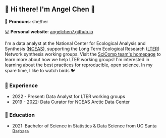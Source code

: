 ## 👋 Hi there! I'm Angel Chen 👋 

💬 <b>Pronouns</b>: she/her

💻 <b> Personal website</b>: [angelchen7.github.io](https://angelchen7.github.io/)

I'm a data analyst at the National Center for Ecological Analysis and Synthesis ([NCEAS](https://www.nceas.ucsb.edu/)), supporting the Long Term Ecological Research ([LTER](https://lternet.edu/)) Network synthesis working groups. Visit the [SciComp team's homepage](https://nceas.github.io/scicomp.github.io/) to learn more about how we help LTER working groups! I'm interested in learning about the best practices for reproducible, open science. In my spare time, I like to watch birds 🐦

### 📝 Experience
- 2022 - Present: Data Analyst for LTER working groups
- 2019 - 2022: Data Curator for NCEAS Arctic Data Center

### 📖 Education
- 2021: Bachelor of Science in Statistics & Data Science from UC Santa Barbara
